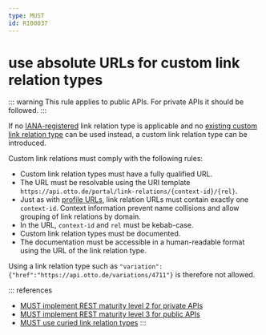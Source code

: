 ```yaml
---
type: MUST
id: R100037
---
```


# use absolute URLs for custom link relation types

::: warning
This rule applies to public APIs. For private APIs it should be followed.
:::

If no [IANA-registered](http://www.iana.org/assignments/link-relations/link-relations.xhtml) link relation type is applicable and no [existing custom link relation type](@guidelines/R100035) can be used instead, a custom link relation type can be introduced.

Custom link relations must comply with the following rules:

- Custom link relation types must have a fully qualified URL.
- The URL must be resolvable using the URI template `https://api.otto.de/portal/link-relations/{context-id}/{rel}`.
- Just as with [profile URLs](@guidelines/R100066), link relation URLs must contain exactly one `context-id`. Context information prevent name collisions and allow grouping of link relations by domain.
- In the URL, `context-id` and `rel` must be kebab-case.
- Custom link relation types must be documented.
- The documentation must be accessible in a human-readable format using the URL of the link relation type.

Using a link relation type such as `"variation": {"href":"https://api.otto.de/variations/4711"}` is therefore not allowed.

::: references

- [MUST implement REST maturity level 2 for private APIs](@guidelines/R000032)
- [MUST implement REST maturity level 3 for public APIs](@guidelines/R000033)
- [MUST use curied link relation types](@guidelines/R100038)
  :::
